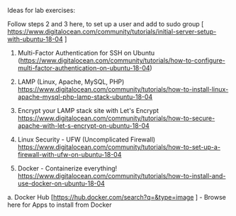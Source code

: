 Ideas for lab exercises:

Follow steps 2 and 3 here, to set up a user and add to sudo group
[ https://www.digitalocean.com/community/tutorials/initial-server-setup-with-ubuntu-18-04 ] 

1. Multi-Factor Authentication for SSH on Ubuntu 
(https://www.digitalocean.com/community/tutorials/how-to-configure-multi-factor-authentication-on-ubuntu-18-04)

2. LAMP (Linux, Apache, MySQL, PHP) 
https://www.digitalocean.com/community/tutorials/how-to-install-linux-apache-mysql-php-lamp-stack-ubuntu-18-04

3. Encrypt your LAMP stack site with Let's Encrypt
https://www.digitalocean.com/community/tutorials/how-to-secure-apache-with-let-s-encrypt-on-ubuntu-18-04

4. Linux Security - UFW (Uncomplicated Firewall) 
https://www.digitalocean.com/community/tutorials/how-to-set-up-a-firewall-with-ufw-on-ubuntu-18-04


5. Docker - Containerize everything!
https://www.digitalocean.com/community/tutorials/how-to-install-and-use-docker-on-ubuntu-18-04

 a. Docker Hub [https://hub.docker.com/search?q=&type=image ] - Browse here for Apps to install from Docker
 
